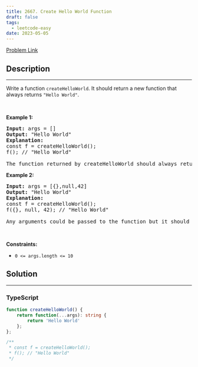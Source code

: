 ```yaml
---
title: 2667. Create Hello World Function
draft: false
tags: 
  - leetcode-easy
date: 2023-05-05
---
```


[Problem Link](https://leetcode.com/problems/create-hello-world-function/)

## Description

---
Write a function&nbsp;<code>createHelloWorld</code>.&nbsp;It should return a new function that always returns&nbsp;<code>&quot;Hello World&quot;</code>.
<p>&nbsp;</p>
<p><strong class="example">Example 1:</strong></p>

<pre>
<strong>Input:</strong> args = []
<strong>Output:</strong> &quot;Hello World&quot;
<strong>Explanation:</strong>
const f = createHelloWorld();
f(); // &quot;Hello World&quot;

The function returned by createHelloWorld should always return &quot;Hello World&quot;.
</pre>

<p><strong class="example">Example 2:</strong></p>

<pre>
<strong>Input:</strong> args = [{},null,42]
<strong>Output:</strong> &quot;Hello World&quot;
<strong>Explanation:</strong>
const f = createHelloWorld();
f({}, null, 42); // &quot;Hello World&quot;

Any arguments could be passed to the function but it should still always return &quot;Hello World&quot;.
</pre>

<p>&nbsp;</p>
<p><strong>Constraints:</strong></p>

<ul>
	<li><code>0 &lt;= args.length &lt;= 10</code></li>
</ul>


## Solution

---
### TypeScript
``` ts title='create-hello-world-function'
function createHelloWorld() {
	return function(...args): string {
        return 'Hello World'
    };
};

/**
 * const f = createHelloWorld();
 * f(); // "Hello World"
 */
```

